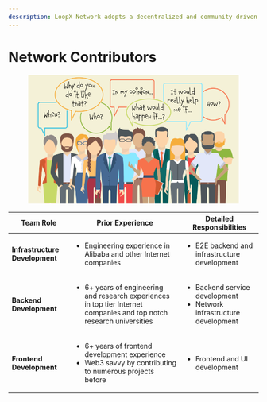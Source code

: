 ```yaml
---
description: LoopX Network adopts a decentralized and community driven philosophy.
---
```


# Network Contributors

<figure><img src="../.gitbook/assets/image (3) (1).png" alt=""><figcaption></figcaption></figure>

| **Team Role**                  | **Prior Experience**                                                                                                                  | **Detailed Responsibilities**                                                            |
| ------------------------------ | ------------------------------------------------------------------------------------------------------------------------------------- | ---------------------------------------------------------------------------------------- |
| **Infrastructure Development** | <ul><li>Engineering experience in Alibaba and other Internet companies</li></ul>                                                      | <ul><li>E2E backend and infrastructure development</li></ul>                             |
| **Backend Development**        | <ul><li>6+ years of engineering and research experiences in top tier Internet companies and top notch research universities</li></ul> | <ul><li>Backend service development</li><li>Network infrastructure development</li></ul> |
| **Frontend Development**       | <ul><li>6+ years of frontend development experience</li><li>Web3 savvy by contributing to numerous projects before</li></ul>          | <ul><li>Frontend and UI development</li></ul>                                            |
